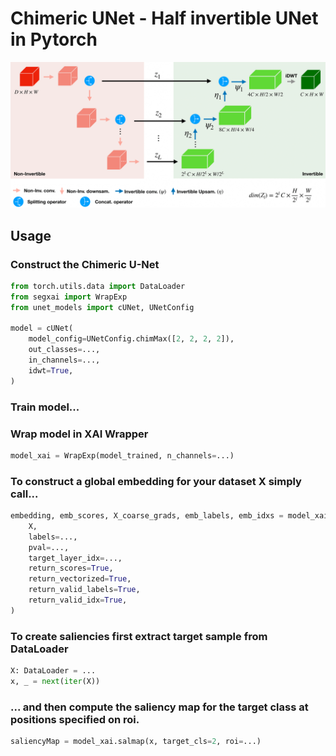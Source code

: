 # Chimeric UNet - Half invertible UNet in Pytorch

![Alt text](CNet-1.png?raw=true)

## Usage
### Construct the Chimeric U-Net

```python
from torch.utils.data import DataLoader
from segxai import WrapExp
from unet_models import cUNet, UNetConfig

model = cUNet(
    model_config=UNetConfig.chimMax([2, 2, 2, 2]),
    out_classes=...,
    in_channels=...,
    idwt=True,
)
```

### Train model...

### Wrap model in XAI Wrapper

``` python
model_xai = WrapExp(model_trained, n_channels=...)
```

### To construct a global embedding for your dataset X simply call...
```python 
embedding, emb_scores, X_coarse_grads, emb_labels, emb_idxs = model_xai.embedding(
    X,
    labels=...,
    pval=...,
    target_layer_idx=...,
    return_scores=True,
    return_vectorized=True,
    return_valid_labels=True,
    return_valid_idx=True,
)
```

### To create saliencies first extract target sample from DataLoader
```python
X: DataLoader = ...
x, _ = next(iter(X))
```


### ... and then compute the saliency map for the target class at positions specified on roi.
```python
saliencyMap = model_xai.salmap(x, target_cls=2, roi=...)

```